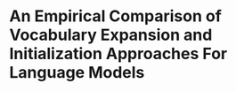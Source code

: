# An Empirical Comparison of Vocabulary Expansion and Initialization Approaches For Language Models

